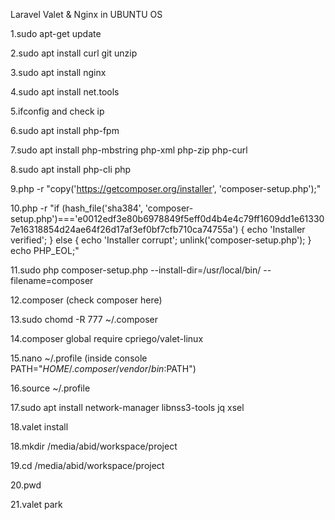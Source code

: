 Laravel Valet & Nginx in UBUNTU OS

1.sudo apt-get update 

2.sudo apt install curl git unzip

3.sudo apt install nginx

4.sudo apt install net.tools

5.ifconfig and check ip

6.sudo apt install php-fpm

7.sudo apt install php-mbstring php-xml php-zip php-curl

8.sudo apt install php-cli php

9.php -r "copy('https://getcomposer.org/installer', 'composer-setup.php');"

10.php -r "if (hash_file('sha384', 'composer-setup.php')==='e0012edf3e80b6978849f5eff0d4b4e4c79ff1609dd1e613307e16318854d24ae64f26d17af3ef0bf7cfb710ca74755a') { echo 'Installer verified'; } else { echo 'Installer corrupt'; unlink('composer-setup.php'); } echo PHP_EOL;"


11.sudo php  composer-setup.php --install-dir=/usr/local/bin/ --filename=composer

12.composer (check composer here)

13.sudo chomd -R 777 ~/.composer

14.composer global require cpriego/valet-linux

15.nano ~/.profile (inside console PATH="$HOME/.composer/vendor/bin:$PATH")

16.source ~/.profile

17.sudo apt install network-manager libnss3-tools jq xsel

18.valet install

18.mkdir /media/abid/workspace/project

19.cd /media/abid/workspace/project

20.pwd

21.valet park

